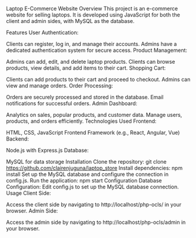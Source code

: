 Laptop E-Commerce Website
Overview
This project is an e-commerce website for selling laptops. It is developed using JavaScript for both the client and admin sides, with MySQL as the database.

Features
User Authentication:

Clients can register, log in, and manage their accounts.
Admins have a dedicated authentication system for secure access.
Product Management:

Admins can add, edit, and delete laptop products.
Clients can browse products, view details, and add items to their cart.
Shopping Cart:

Clients can add products to their cart and proceed to checkout.
Admins can view and manage orders.
Order Processing:

Orders are securely processed and stored in the database.
Email notifications for successful orders.
Admin Dashboard:

Analytics on sales, popular products, and customer data.
Manage users, products, and orders efficiently.
Technologies Used
Frontend:

HTML, CSS, JavaScript
Frontend Framework (e.g., React, Angular, Vue)
Backend:

Node.js with Express.js
Database:

MySQL for data storage
Installation
Clone the repository: git clone https://github.com/clairenjuguna/laptop_store
Install dependencies: npm install
Set up the MySQL database and configure the connection in config.js.
Run the application: npm start
Configuration
Database Configuration:
Edit config.js to set up the MySQL database connection.
Usage
Client Side:

Access the client side by navigating to http://localhost/php-ocls/ in your browser.
Admin Side:

Access the admin side by navigating to http://localhost/php-ocls/admin in your browser.